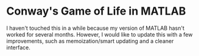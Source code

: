 Conway's Game of Life in MATLAB
===============================

I haven't touched this in a while because my version of MATLAB hasn't worked for several months. However, I would like to update this with a few improvements, such as memoization/smart updating and a cleaner interface.
